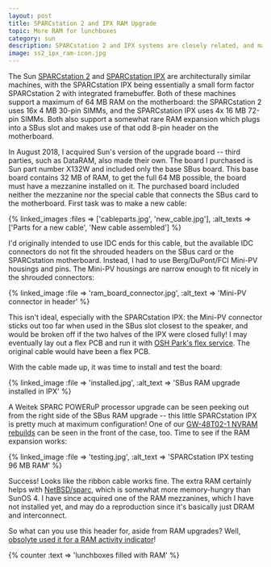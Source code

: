 ```yaml
---
layout: post
title: SPARCstation 2 and IPX RAM Upgrade
topic: More RAM for lunchboxes
category: sun
description: SPARCstation 2 and IPX systems are closely related, and max out at 64 MB RAM on the motherboard. There exists a somewhat rare RAM upgrade, in SBus card form-factor, which allows these two machines to be expanded to 128 MB!
image: ss2_ipx_ram-icon.jpg
---
```


The Sun [SPARCstation 2](https://en.wikipedia.org/wiki/SPARCstation_2) and [SPARCstation IPX](https://en.wikipedia.org/wiki/SPARCstation_IPX) are architecturally similar machines, with the SPARCstation IPX being essentially a small form factor SPARCstation 2 with integrated framebuffer. Both of these machines support a maximum of 64 MB RAM on the motherboard: the SPARCstation 2 uses 16x 4 MB 30-pin SIMMs, and the SPARCstation IPX uses 4x 16 MB 72-pin SIMMs. Both also support a somewhat rare RAM expansion which plugs into a SBus slot and makes use of that odd 8-pin header on the motherboard.

In August 2018, I acquired Sun's version of the upgrade board -- third parties, such as DataRAM, also made their own. The board I purchased is Sun part number X132W and included only the base SBus board. This base board contains 32 MB of RAM, to get the full 64 MB possible, the board must have a mezzanine installed on it. The purchased board included neither the mezzanine nor the special cable that connects the SBus card to the motherboard. First task was to make a new cable:

{% linked_images :files => ['cableparts.jpg', 'new_cable.jpg'], :alt_texts => ['Parts for a new cable', 'New cable assembled'] %}

I'd originally intended to use IDC ends for this cable, but the available IDC connectors do not fit the shrouded headers on the SBus card or the SPARCstation motherboard. Instead, I had to use Berg/DuPont/FCI Mini-PV housings and pins. The Mini-PV housings are narrow enough to fit nicely in the shrouded connectors:

{% linked_image :file => 'ram_board_connector.jpg', :alt_text => 'Mini-PV connector in header' %}

This isn't ideal, especially with the SPARCstation IPX: the Mini-PV connector sticks out too far when used in the SBus slot closest to the speaker, and would be broken off if the two halves of the IPX were closed fully! I may eventually lay out a flex PCB and run it with [OSH Park's flex service](https://docs.oshpark.com/services/flex/). The original cable would have been a flex PCB.

With the cable made up, it was time to install and test the board:

{% linked_image :file => 'installed.jpg', :alt_text => 'SBus RAM upgrade installed in IPX' %}

A Weitek SPARC POWERuP processor upgrade can be seen peeking out from the right side of the SBus RAM upgrade -- this little SPARCstation IPX is pretty much at maximum configuration! One of our [GW-48T02-1 NVRAM rebuilds](/~glitch/2017/08/01/gw-48t02-1) can be seen in the front of the case, too. Time to see if the RAM expansion works:

{% linked_image :file => 'testing.jpg', :alt_text => 'SPARCstation IPX testing 96 MB RAM' %}

Success! Looks like the ribbon cable works fine. The extra RAM certainly helps with [NetBSD/sparc](http://wiki.netbsd.org/ports/sparc/), which is somewhat more memory-hungry than SunOS 4. I have since acquired one of the RAM mezzanines, which I have not installed yet, and may do a reproduction since it's basically just DRAM and interconnect.

So what can you use this header for, aside from RAM upgrades? Well, [obsolyte used it for a RAM activity indicator](http://www.obsolyte.com/sun_ipx/sparc_leds/)!

{% counter :text => 'lunchboxes filled with RAM' %}

